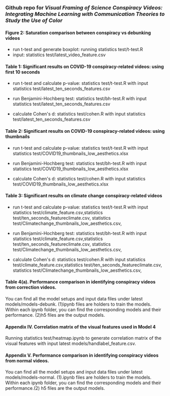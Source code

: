 ### Github repo for *Visual Framing of Science Conspiracy Videos: Integrating Machine Learning with Communication Theories to Study the Use of Color*

#### Figure 2: Saturation comparison between conspiracy vs debunking videos

- run t-test and generate boxplot: running statistics test/t-test.R
- input: statistics test/latest_video_feature.csv


#### Table 1: Significant results on COVID-19 conspiracy-related videos: using first 10 seconds

- run t-test and calculate p-value: statistics test/t-test.R with input statistics test/latest_ten_seconds_features.csv

- run Benjamini-Hochberg test: statistics test/bh-test.R with input statistics test/latest_ten_seconds_features.csv

- calculate Cohen's d: statistics test/cohen.R with input statistics test/latest_ten_seconds_features.csv

#### Table 2: Significant results on COVID-19 conspiracy-related videos: using thumbnails

- run t-test and calculate p-value: statistics test/t-test.R with input statistics test/COVID19_thumbnails_low_aesthetics.xlsx

- run Benjamini-Hochberg test: statistics test/bh-test.R with input statistics test/COVID19_thumbnails_low_aesthetics.xlsx

- calculate Cohen's d: statistics test/cohen.R with input statistics test/COVID19_thumbnails_low_aesthetics.xlsx

#### Table 3: Significant results on climate change conspiracy-related videos

- run t-test and calculate p-value: statistics test/t-test.R with input statistics test/climate_feature.csv,statistics test/ten_seconds_featureclimate.csv, statistics test/Climatechange_thumbnails_low_aesthetics.csv,

- run Benjamini-Hochberg test: statistics test/bh-test.R with input statistics test/climate_feature.csv,statistics test/ten_seconds_featureclimate.csv, statistics test/Climatechange_thumbnails_low_aesthetics.csv,
- calculate Cohen's d: statistics test/cohen.R with input statistics test/climate_feature.csv,statistics test/ten_seconds_featureclimate.csv, statistics test/Climatechange_thumbnails_low_aesthetics.csv,

#### Table 4(a). Performance comparison in identifying conspiracy videos from correction videos. 

You can find all the model setups and input data files under latest models/models-debunk. (1)ipynb files are holders to train the models. Within each ipynb folder, you can find the corresponding models and their performance. (2)h5 files are the output models.

#### Appendix IV. Correlation matrix of the visual features used in Model 4

Running statistics test/heatmap.ipynb to generate correlation matrix of the visual features with input latest models/handlabel_feature.csv.


#### Appendix V. Performance comparison in identifying conspiracy videos from normal videos. 

You can find all the model setups and input data files under latest models/models-normal. (1).ipynb files are holders to train the models. Within each ipynb folder, you can find the corresponding models and their performance.(2) h5 files are the output models.

